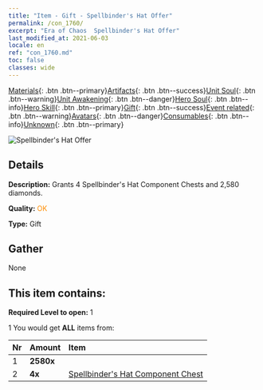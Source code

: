 ```yaml
---
title: "Item - Gift - Spellbinder's Hat Offer"
permalink: /con_1760/
excerpt: "Era of Chaos  Spellbinder's Hat Offer"
last_modified_at: 2021-06-03
locale: en
ref: "con_1760.md"
toc: false
classes: wide
---
```

 [Materials](/Items/){: .btn .btn--primary}[Artifacts](/Items/Artifacts/){: .btn .btn--success}[Unit Soul](/Items/UnitSoul/){: .btn .btn--warning}[Unit Awakening](/Items/UnitAwakening/){: .btn .btn--danger}[Hero Soul](/Items/HeroSoul/){: .btn .btn--info}[Hero Skill](/Items/HeroSkill/){: .btn .btn--primary}[Gift](/Items/Gift/){: .btn .btn--success}[Event related](/Items/Events/){: .btn .btn--warning}[Avatars](/Items/Avatars/){: .btn .btn--danger}[Consumables](/Items/Consumables/){: .btn .btn--info}[Unknown](/Items/Unknown/){: .btn .btn--primary}

 ![Spellbinder's Hat Offer](/images/t/i_907376.png)

## Details
 **Description:** Grants 4 Spellbinder's Hat Component Chests and 2,580 diamonds.

 **Quality:** <span style="color: #FF8C00">OK</span>

 **Type:** Gift

## Gather

  None

## This item contains:

 **Required Level to open:** 1

 1 You would get **ALL** items  from:

  | Nr | Amount |     Item    |
  |:---|:-------|:------------|
  | 1 |  **2580x** | <i class="fas fa-gem"/> |  | 
  | 2 |  **4x** | [Spellbinder's Hat Component Chest](/Items/con_1359/) |  | 
